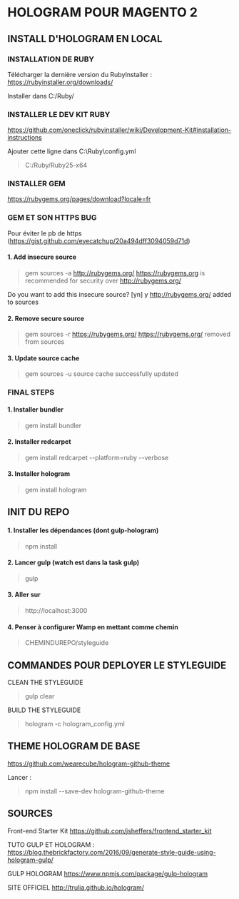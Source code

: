 # HOLOGRAM POUR MAGENTO 2

## INSTALL D'HOLOGRAM EN LOCAL

### INSTALLATION DE RUBY

Télécharger la dernière version du RubyInstaller : 
https://rubyinstaller.org/downloads/

Installer dans C:/Ruby/

### INSTALLER LE DEV KIT RUBY

https://github.com/oneclick/rubyinstaller/wiki/Development-Kit#installation-instructions

Ajouter cette ligne dans C:\Ruby\config.yml
> C:/Ruby/Ruby25-x64

### INSTALLER GEM
https://rubygems.org/pages/download?locale=fr

### GEM ET SON HTTPS BUG
Pour éviter le pb de https
(https://gist.github.com/eyecatchup/20a494dff3094059d71d)

#### 1. Add insecure source
> gem sources -a http://rubygems.org/
https://rubygems.org is recommended for security over http://rubygems.org/

Do you want to add this insecure source? [yn]  y
http://rubygems.org/ added to sources

#### 2. Remove secure source
> gem sources -r https://rubygems.org/
https://rubygems.org/ removed from sources

#### 3. Update source cache
> gem sources -u
source cache successfully updated


### FINAL STEPS
#### 1. Installer bundler
> gem install bundler

#### 2. Installer redcarpet
> gem install redcarpet --platform=ruby --verbose

#### 3. Installer hologram
> gem install hologram


## INIT DU REPO
#### 1. Installer les dépendances (dont gulp-hologram)
> npm install

#### 2. Lancer gulp (watch est dans la task gulp) 
> gulp

#### 3. Aller sur 
> http://localhost:3000

#### 4. Penser à configurer Wamp en mettant comme chemin 
> CHEMINDUREPO/styleguide


## COMMANDES POUR DEPLOYER LE STYLEGUIDE

CLEAN THE STYLEGUIDE
> gulp clear

BUILD THE STYLEGUIDE
> hologram -c hologram_config.yml



## THEME HOLOGRAM DE BASE
https://github.com/wearecube/hologram-github-theme

Lancer :
> npm install --save-dev hologram-github-theme


## SOURCES
Front-end Starter Kit
https://github.com/jsheffers/frontend_starter_kit

TUTO GULP ET HOLOGRAM :
https://blog.thebrickfactory.com/2016/09/generate-style-guide-using-hologram-gulp/

GULP HOLOGRAM
https://www.npmjs.com/package/gulp-hologram

SITE OFFICIEL
http://trulia.github.io/hologram/